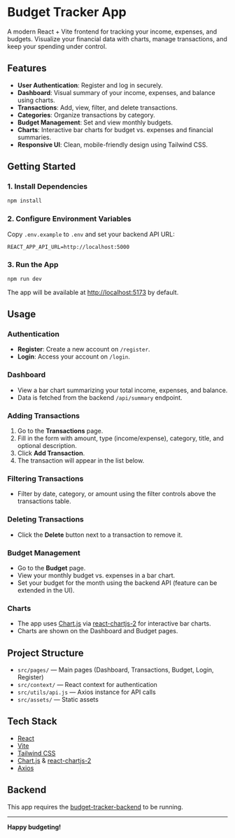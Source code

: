 # Budget Tracker App

A modern React + Vite frontend for tracking your income, expenses, and budgets. Visualize your financial data with charts, manage transactions, and keep your spending under control.


## Features

- **User Authentication**: Register and log in securely.
- **Dashboard**: Visual summary of your income, expenses, and balance using charts.
- **Transactions**: Add, view, filter, and delete transactions.
- **Categories**: Organize transactions by category.
- **Budget Management**: Set and view monthly budgets.
- **Charts**: Interactive bar charts for budget vs. expenses and financial summaries.
- **Responsive UI**: Clean, mobile-friendly design using Tailwind CSS.


## Getting Started

### 1. Install Dependencies

```sh
npm install
```

### 2. Configure Environment Variables

Copy `.env.example` to `.env` and set your backend API URL:

```
REACT_APP_API_URL=http://localhost:5000
```

### 3. Run the App

```sh
npm run dev
```

The app will be available at [http://localhost:5173](http://localhost:5173) by default.


## Usage

### Authentication

- **Register**: Create a new account on `/register`.
- **Login**: Access your account on `/login`.

### Dashboard

- View a bar chart summarizing your total income, expenses, and balance.
- Data is fetched from the backend `/api/summary` endpoint.

### Adding Transactions

1. Go to the **Transactions** page.
2. Fill in the form with amount, type (income/expense), category, title, and optional description.
3. Click **Add Transaction**.
4. The transaction will appear in the list below.

### Filtering Transactions

- Filter by date, category, or amount using the filter controls above the transactions table.

### Deleting Transactions

- Click the **Delete** button next to a transaction to remove it.

### Budget Management

- Go to the **Budget** page.
- View your monthly budget vs. expenses in a bar chart.
- Set your budget for the month using the backend API (feature can be extended in the UI).

### Charts

- The app uses [Chart.js](https://www.chartjs.org/) via [react-chartjs-2](https://react-chartjs-2.js.org/) for interactive bar charts.
- Charts are shown on the Dashboard and Budget pages.


## Project Structure

- `src/pages/` — Main pages (Dashboard, Transactions, Budget, Login, Register)
- `src/context/` — React context for authentication
- `src/utils/api.js` — Axios instance for API calls
- `src/assets/` — Static assets


## Tech Stack

- [React](https://react.dev/)
- [Vite](https://vitejs.dev/)
- [Tailwind CSS](https://tailwindcss.com/)
- [Chart.js](https://www.chartjs.org/) & [react-chartjs-2](https://react-chartjs-2.js.org/)
- [Axios](https://axios-http.com/)


## Backend

This app requires the [budget-tracker-backend](https://github.com/Jp88Programmer/budget-tracker-backend/blob/dev_main/README.md) to be running.

---


**Happy budgeting!**